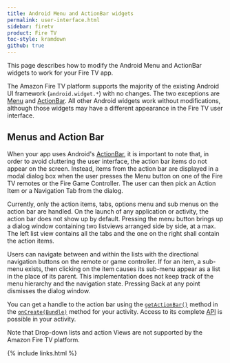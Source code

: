 ```yaml
---
title: Android Menu and ActionBar widgets
permalink: user-interface.html
sidebar: firetv
product: Fire TV
toc-style: kramdown
github: true
---
```


This page describes how to modify the Android Menu and ActionBar widgets to work for your Fire TV app.

The Amazon Fire TV platform supports the majority of the existing Android UI framework (`android.widget.*`) with no changes. The two exceptions are [Menu][1] and [ActionBar][2]. All other Android widgets work without modifications, although those widgets may have a different appearance in the Fire TV user interface.

## Menus and Action Bar

When your app uses Android's [ActionBar][3], it is important to note that, in order to avoid cluttering the user interface, the action bar items do not appear on the screen. Instead, items from the action bar are displayed in a modal dialog box when the user presses the Menu button on one of the Fire TV remotes or the Fire Game Controller. The user can then pick an Action Item or a Navigation Tab from the dialog.

Currently, only the action items, tabs, options menu and sub menus on the action bar are handled. On the launch of any application or activity, the action bar does not show up by default. Pressing the menu button brings up a dialog window containing two listviews arranged side by side, at a max. The left list view contains all the tabs and the one on the right shall contain the action items.

Users can navigate between and within the lists with the directional navigation buttons on the remote or game controller. If for an item, a sub-menu exists, then clicking on the item causes its sub-menu appear as a list in the place of its parent. This implementation does not keep track of the menu hierarchy and the navigation state. Pressing Back at any point dismisses the dialog window.

You can get a handle to the action bar using the [`getActionBar()`][4] method in the [`onCreate(Bundle)`][5] method for your activity. Access to its complete [API][6] is possible in your activity.

Note that Drop-down lists and action Views are not supported by the Amazon Fire TV platform.

[1]: http://developer.android.com/reference/android/view/Menu.html
[2]: http://developer.android.com/reference/android/app/ActionBar.html
[3]: http://developer.android.com/guide/topics/ui/actionbar.html
[4]: http://developer.android.com/reference/android/app/Activity.html#getActionBar%28%29
[5]: http://developer.android.com/reference/android/app/Activity.html#onCreate%28android.os.Bundle%29
[6]: http://developer.android.com/reference/android/app/Activity.html

{% include links.html %}
